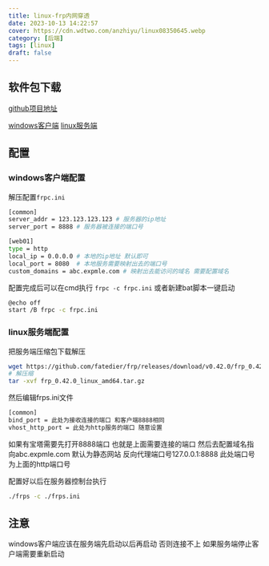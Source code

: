 ```yaml
---
title: linux-frp内网穿透
date: 2023-10-13 14:22:57
cover: https://cdn.wdtwo.com/anzhiyu/linux08350645.webp
category: [后端]
tags: [linux]
draft: false
---
```


## 软件包下载

[github项目地址](https://github.com/fatedier/frp)

[windows客户端](https://cdn.wdtwo.com/download/frp/frp_0.42.0_windows_amd64.zip)
[linux服务端](https://cdn.wdtwo.com/download/frp/frp_0.42.0_linux_amd64.tar.gz)

## 配置

### windows客户端配置

解压配置`frpc.ini`

```bash
[common]
server_addr = 123.123.123.123 # 服务器的ip地址
server_port = 8888 # 服务器被连接的端口号

[web01]
type = http
local_ip = 0.0.0.0 # 本地的ip地址 默认即可
local_port = 8080  # 本地服务需要映射出去的端口号 
custom_domains = abc.expmle.com # 映射出去能访问的域名 需要配置域名
```
配置完成后可以在cmd执行
`frpc -c frpc.ini`
或者新建bat脚本一键启动
```bash
@echo off
start /B frpc -c frpc.ini
```

### linux服务端配置

把服务端压缩包下载解压
```bash
wget https://github.com/fatedier/frp/releases/download/v0.42.0/frp_0.42.0_linux_amd64.tar.gz
# 解压缩
tar -xvf frp_0.42.0_linux_amd64.tar.gz
```
然后编辑frps.ini文件
```bash
[common]
bind_port = 此处为接收连接的端口 和客户端8888相同
vhost_http_port = 此处为http服务的端口 随意设置
```
如果有宝塔需要先打开8888端口 也就是上面需要连接的端口
然后去配置域名指向abc.expmle.com 默认为静态网站 反向代理端口号127.0.0.1:8888 此处端口号为上面的http端口号

配置好以后在服务器控制台执行
```bash
./frps -c ./frps.ini
```

## 注意

windows客户端应该在服务端先启动以后再启动 否则连接不上
如果服务端停止客户端需要重新启动
